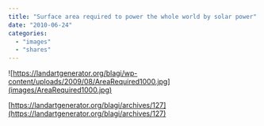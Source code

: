```yaml
---
title: "Surface area required to power the whole world by solar power"
date: "2010-06-24"
categories: 
  - "images"
  - "shares"
---
```


![https://landartgenerator.org/blagi/wp-content/uploads/2009/08/AreaRequired1000.jpg](images/AreaRequired1000.jpg)

[https://landartgenerator.org/blagi/archives/127](https://landartgenerator.org/blagi/archives/127)
